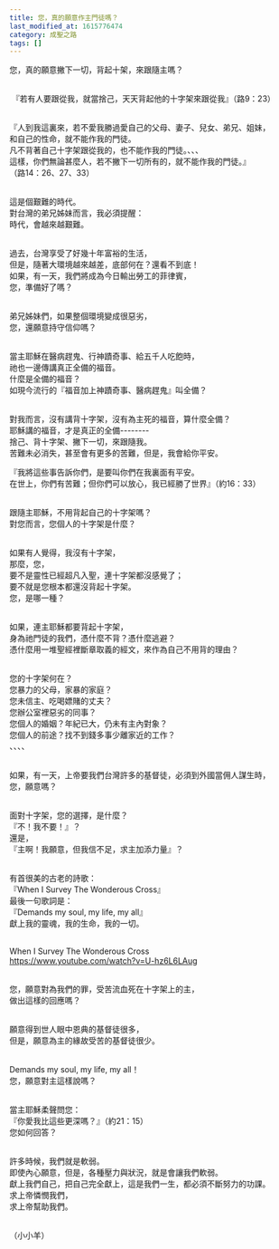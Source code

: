 ```yaml
---
title: 您，真的願意作主門徒嗎？
last_modified_at: 1615776474
category: 成聖之路
tags: []
---
```


<p>您，真的願意撇下一切，背起十架，來跟隨主嗎？</p>
<p><br/>
 『若有人要跟從我，就當捨己，天天背起他的十字架來跟從我』（路9：23）</p>
<p><br/>
『人到我這裏來，若不愛我勝過愛自己的父母、妻子、兒女、弟兄、姐妹，<br/>
和自己的性命，就不能作我的門徒。<br/>
凡不背著自己十字架跟從我的，也不能作我的門徒。、、、<br/>
這樣，你們無論甚麼人，若不撇下一切所有的，就不能作我的門徒。』<br/>
（路14：26、27、33）</p>
<p><br/>
這是個艱難的時代。<br/>
對台灣的弟兄姊妹而言，我必須提醒：<br/>
時代，會越來越艱難。</p>
<p><br/>
過去，台灣享受了好幾十年富裕的生活，<br/>
但是，隨著大環境越來越差，底部何在？還看不到底！<br/>
如果，有一天，我們將成為今日輸出勞工的菲律賓，<br/>
您，準備好了嗎？</p>
<p><br/>
弟兄姊妹們，如果整個環境變成很惡劣，<br/>
您，還願意持守信仰嗎？</p>
<p><br/>
當主耶穌在醫病趕鬼、行神蹟奇事、給五千人吃飽時，<br/>
祂也一邊傳講真正全備的福音。<br/>
什麼是全備的福音？<br/>
如現今流行的『福音加上神蹟奇事、醫病趕鬼』叫全備？</p>
<p><br/>
對我而言，沒有講背十字架，沒有為主死的福音，算什麼全備？<br/>
耶穌講的福音，才是真正的全備--------<br/>
捨己、背十字架、撇下一切，來跟隨我。<br/>
苦難未必消失，甚至會有更多的苦難，但是，我會給你平安。</p>
<p>『我將這些事告訴你們，是要叫你們在我裏面有平安。<br/>
在世上，你們有苦難；但你們可以放心，我已經勝了世界』（約16：33）</p>
<p><br/>
跟隨主耶穌，不用背起自己的十字架嗎？<br/>
對您而言，您個人的十字架是什麼？</p>
<p><br/>
如果有人覺得，我沒有十字架，<br/>
那麼，您，<br/>
要不是靈性已經超凡入聖，連十字架都沒感覺了；<br/>
要不就是您根本都還沒背起十字架。<br/>
您，是哪一種？</p>
<p><br/>
如果，連主耶穌都要背起十字架，<br/>
身為祂門徒的我們，憑什麼不背？憑什麼逃避？<br/>
憑什麼用一堆聖經裡斷章取義的經文，來作為自己不用背的理由？</p>
<p><br/>
您的十字架何在？<br/>
您暴力的父母，家暴的家庭？<br/>
您未信主、吃喝嫖賭的丈夫？<br/>
您辦公室裡惡劣的同事？<br/>
您個人的婚姻？年紀已大，仍未有主內對象？<br/>
您個人的前途？找不到錢多事少離家近的工作？<br/>
、、、、</p>
<p><br/>
如果，有一天，上帝要我們台灣許多的基督徒，必須到外國當佣人謀生時，<br/>
您，願意嗎？</p>
<p><br/>
面對十字架，您的選擇，是什麼？<br/>
『不！我不要！』？<br/>
還是，<br/>
『主啊！我願意，但我信不足，求主加添力量』？</p>
<p><br/>
有首很美的古老的詩歌：<br/>
『When I Survey The Wonderous Cross』<br/>
最後一句歌詞是：<br/>
『Demands my soul, my life, my all』<br/>
獻上我的靈魂，我的生命，我的一切。</p>
<p><br/>
When I Survey The Wonderous Cross<br/>
<a href="https://www.youtube.com/watch?v=U-hz6L6LAug" target="_blank">https://www.youtube.com/watch?v=U-hz6L6LAug</a></p>
<p><br/>
您，願意對為我們的罪，受苦流血死在十字架上的主，<br/>
做出這樣的回應嗎？</p>
<p><br/>
願意得到世人眼中恩典的基督徒很多，<br/>
但是，願意為主的緣故受苦的基督徒很少。</p>
<p><br/>
Demands my soul, my life, my all！<br/>
您，願意對主這樣說嗎？</p>
<p><br/>
當主耶穌柔聲問您：<br/>
『你愛我比這些更深嗎？』（約21：15）<br/>
您如何回答？</p>
<p><br/>
許多時候，我們就是軟弱。<br/>
即使內心願意，但是，各種壓力與狀況，就是會讓我們軟弱。<br/>
獻上我們自己，把自己完全獻上，這是我們一生，都必須不斷努力的功課。<br/>
求上帝憐憫我們，<br/>
求上帝幫助我們。</p>
<p><br/>
（小小羊）</p>
